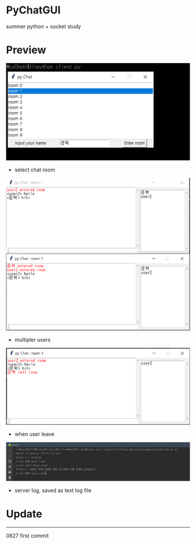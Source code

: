 # PyChatGUI
summer python + socket study 

# Preview

![Preview](https://github.com/BaeJuneHyuck/PyChatGUI/blob/master/snapshot/01.png?raw=true)
- select chat room


![Preview](https://github.com/BaeJuneHyuck/PyChatGUI/blob/master/snapshot/02.png?raw=true)
- multipler users


![Preview](https://github.com/BaeJuneHyuck/PyChatGUI/blob/master/snapshot/03.png?raw=true)
- when user leave

![Preview](https://github.com/BaeJuneHyuck/PyChatGUI/blob/master/snapshot/04.png?raw=true)
- server log, saved as text log file


# Update
-------------------------------------------------------
0827
first commit
